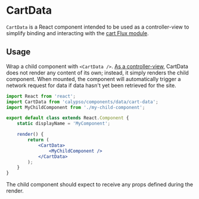 # CartData

`CartData` is a React component intended to be used as a controller-view to simplify binding and interacting with the [cart Flux module](../../../lib/cart/).

## Usage

Wrap a child component with `<CartData />`. [As a controller-view](https://facebook.github.io/flux/docs/overview.html#views-and-controller-views), CartData does not render any content of its own; instead, it simply renders the child component. When mounted, the component will automatically trigger a network request for data if data hasn't yet been retrieved for the site.

```jsx
import React from 'react';
import CartData from 'calypso/components/data/cart-data';
import MyChildComponent from './my-child-component';

export default class extends React.Component {
	static displayName = 'MyComponent';

	render() {
		return (
			<CartData>
				<MyChildComponent />
			</CartData>
		);
	}
}
```

The child component should expect to receive any props defined during the render.

